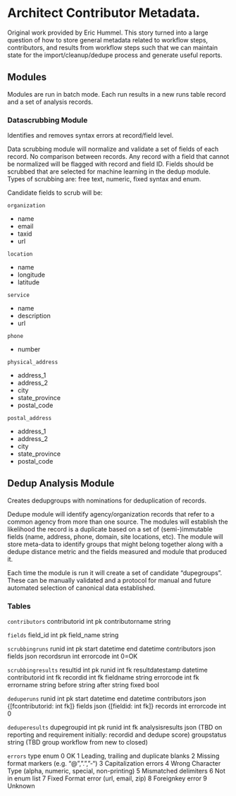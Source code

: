 # Architect Contributor Metadata.

Original work provided by Eric Hummel. This story turned into a large question of how to store general metadata related to workflow steps, contributors, and results from workflow steps such that we can maintain state for the import/cleanup/dedupe process and generate useful reports.

## Modules
Modules are run in batch mode. Each run results in a new runs table record and a set of analysis records.
  
### Datascrubbing Module
Identifies and removes syntax errors at record/field level.

Data scrubbing module will normalize and validate a set of fields of each record.  No comparison between records.  Any record with a field that cannot be normalized will be flagged with record and field ID.  Fields should be scrubbed that are selected for machine learning in the dedup module. Types of scrubbing are: free text, numeric, fixed syntax and enum.

Candidate fields to scrub will be:

`organization`
- name
- email
- taxid
- url

`location`
- name
- longitude
- latitude

`service`
- name
- description
- url

`phone`
- number

`physical_address`
- address_1
- address_2
- city
- state_province
- postal_code

`postal_address`
- address_1
- address_2
- city
- state_province
- postal_code

## Dedup Analysis Module
Creates dedupgroups with nominations for deduplication of records.

Dedupe module will identify agency/organization records that refer to a common agency from more than one source.  The modules will establish the likelihood the record is a duplicate based on a set of (semi-)immutable fields (name, address, phone, domain, site locations, etc). The module will store meta-data to identify groups that might belong together along with a dedupe distance metric and the fields measured and module that produced it.

Each time the module is run it will create a set of candidate “dupegroups”. These can be manually validated and a protocol for manual and future automated selection of canonical data established.
  
### Tables
`contributors`
contributorid	int         pk
contributorname	string

`fields`
field_id        int         pk
field_name      string

`scrubbingruns`
runid           int         pk
start           datetime
end             datetime
contributors    json
fields          json 
recordsrun      int
errorcode       int 	    0=OK

`scrubbingresults`
resultid        int         pk
runid           int	        fk
resultdatestamp datetime
contributorid   int         fk
recordid        int	        fk
fieldname       string
errorcode       int         fk
errorname       string
before          string
after	        string
fixed           bool
  
`deduperuns`
runid           int	        pk
start           datetime
end             datetime
contributors    json        {[fcontributorid: int fk]}
fields          json        {[fieldid: int fk]}
records         int
errorcode       int 	    0
  
`deduperesults`
dupegroupid     int         pk
runid           int         fk
analysisresults json        (TBD on reporting and requirement initially: recordid and dedupe score)
groupstatus     string 	    (TBD group workflow from new to closed)

`errors` type enum
0 OK
1 Leading, trailing and duplicate blanks
2 Missing format markers (e.g. “@”,”.”,”-“)
3 Capitalization errors
4 Wrong Character Type (alpha, numeric, special, non-printing)
5 Mismatched delimiters
6 Not in enum list
7 Fixed Format error (url, email, zip)
8 Foreignkey error
9 Unknown